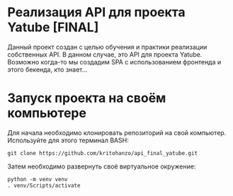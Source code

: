 # Реализация API для проекта Yatube [FINAL]
Данный проект создан с целью обучения и практики реализации собственных API.
В данном случае, это API для проекта Yatube.
Возможно когда-то мы создадим SPA с использованием фронтенда и этого бекенда, кто знает...

# Запуск проекта на своём компьютере
Для начала необходимо клонировать репозиторий на свой компьютер.
Используйте для этого терминал BASH:
```
git clone https://github.com/kritohanzo/api_final_yatube.git
```
Затем необходимо развернуть своё виртуальное окружение:
```
python -m venv venv
. venv/Scripts/activate
```
